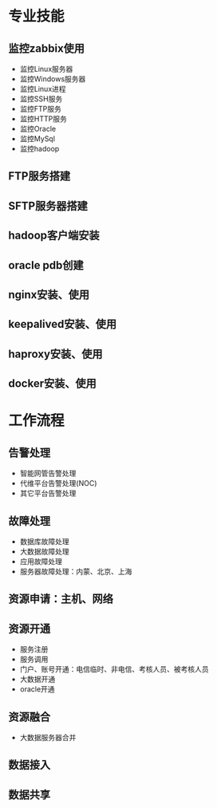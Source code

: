 # 专业技能
## 监控zabbix使用
- 监控Linux服务器
- 监控Windows服务器
- 监控Linux进程
- 监控SSH服务
- 监控FTP服务
- 监控HTTP服务
- 监控Oracle
- 监控MySql
- 监控hadoop

## FTP服务搭建
## SFTP服务器搭建
## hadoop客户端安装
## oracle pdb创建
## nginx安装、使用
## keepalived安装、使用
## haproxy安装、使用
## docker安装、使用

# 工作流程

## 告警处理
- 智能网管告警处理
- 代维平台告警处理(NOC)
- 其它平台告警处理
## 故障处理
- 数据库故障处理
- 大数据故障处理
- 应用故障处理
- 服务器故障处理：内蒙、北京、上海
## 资源申请：主机、网络
## 资源开通
- 服务注册
- 服务调用
- 门户、账号开通：电信临时、非电信、考核人员、被考核人员
- 大数据开通
- oracle开通
## 资源融合
- 大数据服务器合并
## 数据接入
## 数据共享
